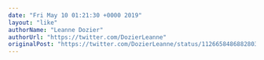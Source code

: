 ```yaml
---
date: "Fri May 10 01:21:30 +0000 2019"
layout: "like"
authorName: "Leanne Dozier"
authorUrl: "https://twitter.com/DozierLeanne"
originalPost: "https://twitter.com/DozierLeanne/status/1126658486882803712"
---
```


